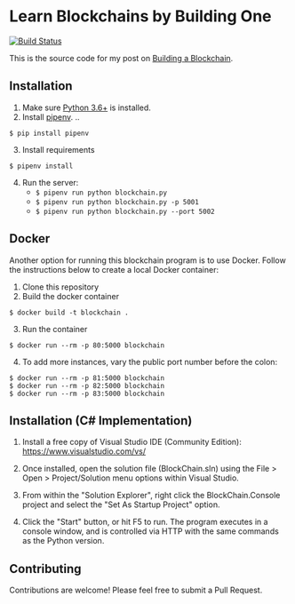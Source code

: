 # Learn Blockchains by Building One

[![Build Status](https://travis-ci.org/dvf/blockchain.svg?branch=master)](https://travis-ci.org/dvf/blockchain)

This is the source code for my post on [Building a Blockchain](https://medium.com/p/117428612f46). 

## Installation

1. Make sure [Python 3.6+](https://www.python.org/downloads/) is installed. 
2. Install [pipenv](https://github.com/kennethreitz/pipenv). 
..
```
$ pip install pipenv 
```
3. Install requirements  
```
$ pipenv install 
``` 

4. Run the server:
    * `$ pipenv run python blockchain.py` 
    * `$ pipenv run python blockchain.py -p 5001`
    * `$ pipenv run python blockchain.py --port 5002`
    
## Docker

Another option for running this blockchain program is to use Docker.  Follow the instructions below to create a local Docker container:

1. Clone this repository
2. Build the docker container

```
$ docker build -t blockchain .
```

3. Run the container

```
$ docker run --rm -p 80:5000 blockchain
```

4. To add more instances, vary the public port number before the colon:

```
$ docker run --rm -p 81:5000 blockchain
$ docker run --rm -p 82:5000 blockchain
$ docker run --rm -p 83:5000 blockchain
```

## Installation (C# Implementation)

1. Install a free copy of Visual Studio IDE (Community Edition):
https://www.visualstudio.com/vs/

2. Once installed, open the solution file (BlockChain.sln) using the File > Open > Project/Solution menu options within Visual Studio.

3. From within the "Solution Explorer", right click the BlockChain.Console project and select the "Set As Startup Project" option.

4. Click the "Start" button, or hit F5 to run. The program executes in a console window, and is controlled via HTTP with the same commands as the Python version.


## Contributing

Contributions are welcome! Please feel free to submit a Pull Request.

